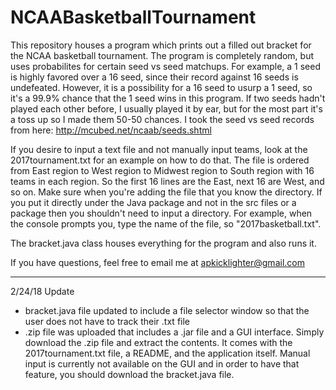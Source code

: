 # NCAABasketballTournament
This repository houses a program which prints out a filled out bracket for the NCAA basketball tournament. The program is completely random, but uses probabilites for certain seed vs seed matchups. For example, a 1 seed is highly favored over a 16 seed, since their record against 16 seeds is undefeated. However, it is a possibility for a 16 seed to usurp a 1 seed, so it's a 99.9% chance that the 1 seed wins in this program. If two seeds hadn't played each other before, I usually played it by ear, but for the most part it's a toss up so I made them 50-50 chances. I took the seed vs seed records from here: http://mcubed.net/ncaab/seeds.shtml

If you desire to input a text file and not manually input teams, look at the 2017tournament.txt for an example on how to do that. The file is ordered from East region to West region to Midwest region to South region with 16 teams in each region. So the first 16 lines are the East, next 16 are West, and so on. Make sure when you're adding the file that you know the directory. If you put it directly under the Java package and not in the src files or a package then you shouldn't need to input a directory. For example, when the console prompts you, type the name of the file, so "2017basketball.txt".

The bracket.java class houses everything for the program and also runs it.


If you have questions, feel free to email me at apkicklighter@gmail.com

------------------------------------------------------------

2/24/18 Update
- bracket.java file updated to include a file selector window so that the user does not have to track their .txt file
- .zip file was uploaded that includes a .jar file and a GUI interface. Simply download the .zip file and extract the contents. It comes with the 2017tournament.txt file, a README, and the application itself. Manual input is currently not available on the GUI and in order to have that feature, you should download the bracket.java file. 
